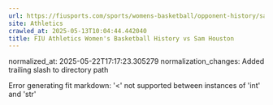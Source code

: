 ```yaml
---
url: https://fiusports.com/sports/womens-basketball/opponent-history/sam-houston/114/
site: Athletics
crawled_at: 2025-05-13T10:04:44.442040
title: FIU Athletics Women's Basketball History vs Sam Houston
---
```

normalized_at: 2025-05-22T17:17:23.305279
normalization_changes: Added trailing slash to directory path

Error generating fit markdown: '<' not supported between instances of 'int' and 'str'